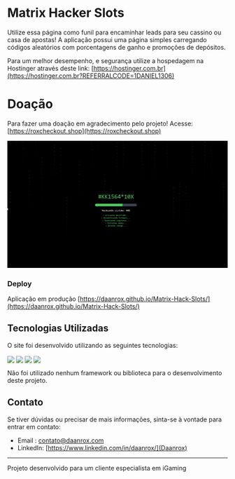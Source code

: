 
# Matrix Hacker Slots

Utilize essa página como funil para encaminhar leads para seu cassino ou casa de apostas!
A aplicação possui uma página simples carregando códigos aleatórios com porcentagens de ganho e promoções de depósitos.

Para um melhor desempenho, e segurança utilize a hospedagem na Hostinger através deste link: [https://hostinger.com.br](https://hostinger.com.br?REFERRALCODE=1DANIEL1306)


# Doação

Para fazer uma doação em agradecimento pelo projeto! Acesse: [https://roxcheckout.shop](https://roxcheckout.shop)





![Matrix Hacker Slots](front_example.jpg)

### Deploy
Aplicação em produção [https://daanrox.github.io/Matrix-Hack-Slots/](https://daanrox.github.io/Matrix-Hack-Slots/)



## Tecnologias Utilizadas

O site foi desenvolvido utilizando as seguintes tecnologias:

<div>
  <img align="center" src="https://img.shields.io/badge/HTML5-E34F26?style=for-the-badge&logo=html5&logoColor=white"/>
  <img align="center" src="https://img.shields.io/badge/CSS3-1572B6?style=for-the-badge&logo=css3&logoColor=white"/>
  <img align="center" src="https://img.shields.io/badge/JavaScript-F7DF1E?style=for-the-badge&logo=javascript&logoColor=black"/>
  <img align="center" src="https://miro.medium.com/v2/resize:fit:644/1*8fmp_aFSf2KM2gu-hCIwdg.png"/>
  
</div>

Não foi utilizado nenhum framework ou biblioteca para o desenvolvimento deste projeto.

## Contato
Se tiver dúvidas ou precisar de mais informações, sinta-se à vontade para entrar em contato:
- Email : [contato@daanrox.com](mailto:contato@daanrox.com)
- LinkedIn: [https://www.linkedin.com/in/daanrox/](Daanrox)

--- 

Projeto desenvolvido para um cliente especialista em iGaming
